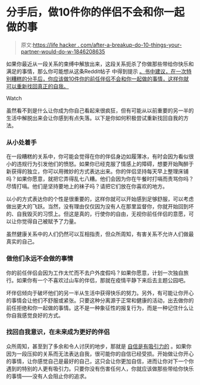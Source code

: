 # 分手后，做10件你的伴侣不会和你一起做的事

> 原文:[https://life hacker . com/after-a-breakup-do-10-things-your-partner-would-do-w-1846208635](https://lifehacker.com/after-a-breakup-do-10-things-your-partner-wouldnt-do-w-1846208635)

如果你最近从一段关系的束缚中解放出来，这段关系扼杀了你做那些带给你快乐和满足的事情，那么你可能想从这条Reddit帖子 中得到提示 [。书中建议，在一次特别糟糕的分手后，你应该做10件你的前任伴侣不会和你一起做的事情，这样你就可以重新找回真正的自我。](https://www.reddit.com/r/LifeProTips/comments/lcmwqn/lpt_after_a_bad_break_up_do_10_things_that_your/) 

Watch

虽然看不到是什么让你成为你自己看起来很疯狂，但有可能从以前重要的另一半的生活中解脱出来会让你感到有点失落。以下是你如何积极尝试重新找回自我的方法。

### 从小处着手

在一段糟糕的关系中，你可能会觉得在你的伴侣身边如履薄冰，有时会因为看似很小的违规行为引发他们的愤怒。如果你已经克服了情感上的障碍，想要开始陶醉于新获得的独立，你可以用微妙的方式表达出来。你的伴侣坚持每天早上整理床铺吗？如果你愿意，就把它弄得乱七八糟。他们会因为你在午餐时打嗝而责骂你吗？尽情打嗝。他们是坚持要地上的袜子吗？请把它们放在你喜欢的地方。

以小的方式表达你的个性是很重要的，这样你就可以开始感到足够舒服，可以考虑做出更大的飞跃。当然，没有理由仅仅因为没有人在那里监督你，你就开始回到坏的、自我毁灭的习惯上。但这是真的，行使你的自由，无视你前任伴侣的意愿，可以让你觉得自己被赋予了力量。

虽然健康关系中的人们仍然可以互相指责，但众所周知，有害关系不允许人们做最真实的自己。

### 做他们永远不会做的事情

你的前任伴侣会因为工作太忙而不去户外度假吗？如果你愿意，计划一次独自旅行。如果你有一个不喜欢过山车的伴侣，那就在疫情平静下来后去主题公园吧。

坏伴侣倾向于破坏他们的另一半从生活中获得快乐的努力。另外，有可能让你开心的事情会让他们不舒服或紧张。只要这种分离源于正常和健康的活动，出去做你的前任拒绝和你一起做的事情。这不是一种象征性的报复行为，而是一种记住什么让你自我感觉良好的方式。

### 找回自我意识，在未来成为更好的伴侣

众所周知，甚至到了多余和令人讨厌的地步，那就是 [自信是有吸引力的](https://www.spsp.org/news-center/blog/romanticconfidence) 。如果你因为一段压抑的关系而无法表达自我，很可能你的自信已经受损。开始做让你开心的事情，让你感觉自己是最好的自己，这只会让你更加自信，进而让你对下一个你遇到的特别的人更有吸引力。只要你没有伤害任何人，你就应该做那些带给你快乐的事情——没有人会阻止你的追求。